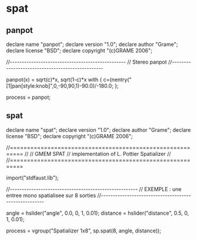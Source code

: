 # spat


## panpot

<!-- faust-run -->

declare name 		"panpot";
declare version 	"1.0";
declare author 		"Grame";
declare license 	"BSD";
declare copyright 	"(c)GRAME 2006";

//-------------------------------------------------
// Stereo panpot
//-------------------------------------------------

panpot(x) 	= sqrt(c)*x, sqrt(1-c)*x
			with {
				c=(nentry("[1]pan[style:knob]",0,-90,90,1)-90.0)/-180.0;
			};

process		= panpot;


<!-- /faust-run -->


## spat

<!-- faust-run -->

declare name 		"spat";
declare version 	"1.0";
declare author 		"Grame";
declare license 	"BSD";
declare copyright 	"(c)GRAME 2006";

//==========================================================
//
// 					    GMEM SPAT
//	implementation of L. Pottier Spatializer
//
//==========================================================

import("stdfaust.lib");

//------------------------------------------------------
// EXEMPLE : une entree mono spatialisee sur 8 sorties
//------------------------------------------------------

angle 			= hslider("angle",    0.0, 0, 1, 0.01);
distance 		= hslider("distance", 0.5, 0, 1, 0.01);

process 		= vgroup("Spatializer 1x8", sp.spat(8, angle, distance));



<!-- /faust-run -->

